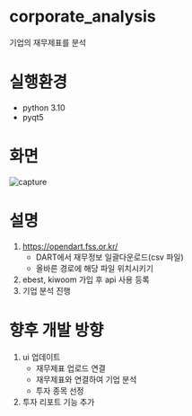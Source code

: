 # corporate_analysis
기업의 재무제표를 분석

# 실행환경
- python 3.10
- pyqt5

# 화면
![capture](https://github.com/jiseok7620/corporate_analysis/assets/58360998/ca50acda-4c19-44fe-9900-c96bd0e249ed)

# 설명
1. https://opendart.fss.or.kr/
    - DART에서 재무정보 일괄다운로드(csv 파일)
    - 올바른 경로에 해당 파일 위치시키기
2. ebest, kiwoom 가입 후 api 사용 등록
3. 기업 분석 진행

# 향후 개발 방향
1. ui 업데이트
    - 재무제표 업로드 연결
    - 재무제표와 연결하여 기업 분석
    - 투자 종목 선정
2. 투자 리포트 기능 추가
